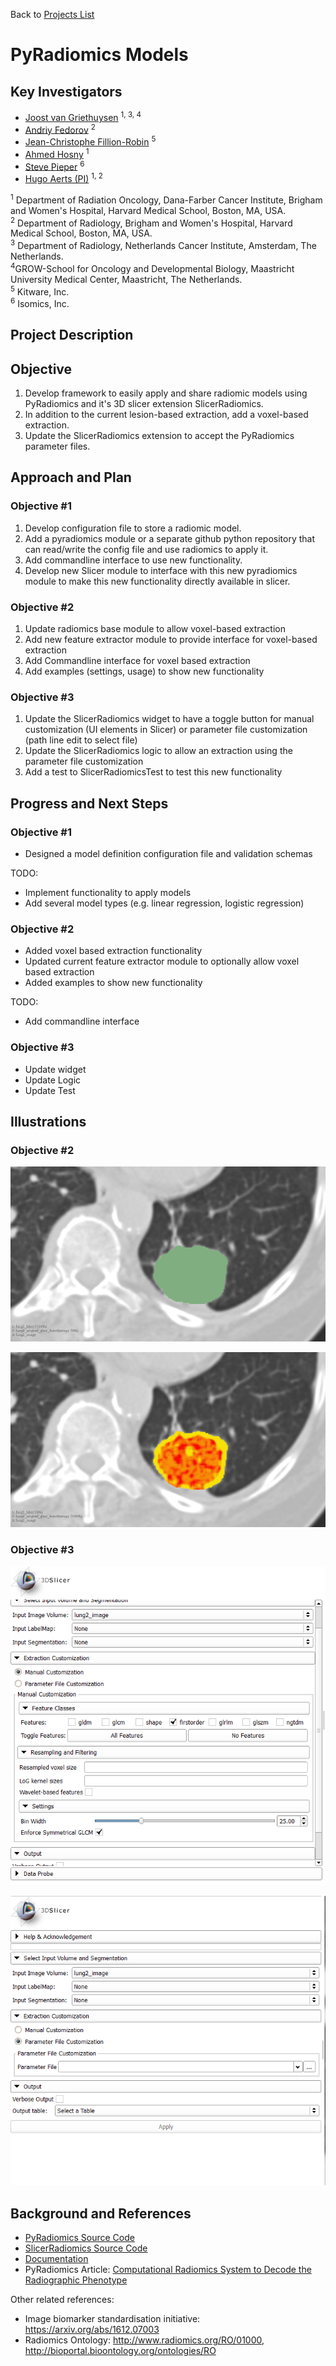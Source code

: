 Back to [Projects List](../../README.md#ProjectsList)

# PyRadiomics Models

## Key Investigators

 - [Joost van Griethuysen](https://github.com/JoostJM) <sup>1, 3, 4</sup>
 - [Andriy Fedorov](https://github.com/fedorov) <sup>2</sup>
 - [Jean-Christophe Fillion-Robin](https://github.com/jcfr) <sup>5</sup>
 - [Ahmed Hosny](https://github.com/ahmedhosny) <sup>1</sup>
 - [Steve Pieper](https://github.com/pieper) <sup>6</sup>
 - [Hugo Aerts (PI)](https://github.com/hugoaerts) <sup>1, 2</sup>
 
<sup>1</sup> Department of Radiation Oncology, Dana-Farber Cancer Institute, Brigham and Women's Hospital, Harvard Medical School, Boston, MA, USA.<br>
<sup>2</sup> Department of Radiology, Brigham and Women's Hospital, Harvard Medical School, Boston, MA, USA.<br>
<sup>3</sup> Department of Radiology, Netherlands Cancer Institute, Amsterdam, The Netherlands.<br>
<sup>4</sup >GROW-School for Oncology and Developmental Biology, Maastricht University Medical Center, Maastricht, The Netherlands.<br>
<sup>5</sup> Kitware, Inc.<br>
<sup>6</sup> Isomics, Inc.

## Project Description

## Objective

1. Develop framework to easily apply and share radiomic models using PyRadiomics and it's 3D slicer extension SlicerRadiomics.
1. In addition to the current lesion-based extraction, add a voxel-based extraction.
1. Update the SlicerRadiomics extension to accept the PyRadiomics parameter files.

## Approach and Plan

### Objective #1

1. Develop configuration file to store a radiomic model.
1. Add a pyradiomics module or a separate github python repository that can read/write the config file and use radiomics to apply it.
1. Add commandline interface to use new functionality.
1. Develop new Slicer module to interface with this new pyradiomics module to make this new functionality directly available in slicer.

### Objective #2

1. Update radiomics base module to allow voxel-based extraction
1. Add new feature extractor module to provide interface for voxel-based extraction
1. Add Commandline interface for voxel based extraction
1. Add examples (settings, usage) to show new functionality

### Objective #3

1. Update the SlicerRadiomics widget to have a toggle button for manual customization (UI elements in Slicer) or parameter file customization (path line edit to select file)
1. Update the SlicerRadiomics logic to allow an extraction using the parameter file customization
1. Add a test to SlicerRadiomicsTest to test this new functionality

## Progress and Next Steps

<!--Describe progress and next steps in a few bullet points as you are making progress.-->

### Objective #1
- Designed a model definition configuration file and validation schemas

TODO: 
- Implement functionality to apply models
- Add several model types (e.g. linear regression, logistic regression)

### Objective #2
- Added voxel based extraction functionality
- Updated current feature extractor module to optionally allow voxel based extraction
- Added examples to show new functionality

TODO:
- Add commandline interface

### Objective #3
- Update widget
- Update Logic
- Update Test

## Illustrations

<!--Add pictures and links to videos that demonstrate what has been accomplished.-->

### Objective #2

![The input for the voxel based extraction](pyradiomics_voxelbased_input.png)

![The result of the voxel based extraction (Original GLCM Entropy)](pyradiomics_voxeblbased_parametermap.png)

### Objective #3

![Slicer Radiomics new layout 1 (manual customization)](slicerRadiomics_layout1.png) 

![Slicer Radiomics new layout 2 (parameter file customization)](slicerRadiomics_layout2.png)

## Background and References

<!--Use this space for information that may help people better understand your project, like links to papers, source code, or data.-->

- [PyRadiomics Source Code](https://github.com/Radiomics/pyradiomics)
- [SlicerRadiomics Source Code](https://github.com/Radiomics/SlicerRadiomics)
- [Documentation](http://pyradiomics.readthedocs.io)
- PyRadiomics Article: [Computational Radiomics System to Decode the Radiographic Phenotype](http://cancerres.aacrjournals.org/content/77/21/e104)

Other related references:
* Image biomarker standardisation initiative: https://arxiv.org/abs/1612.07003
* Radiomics Ontology: http://www.radiomics.org/RO/01000, http://bioportal.bioontology.org/ontologies/RO
